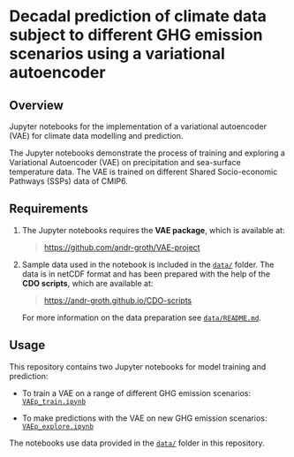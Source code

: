 # Decadal prediction of climate data subject to different GHG emission scenarios using a variational autoencoder

## Overview

Jupyter notebooks for the implementation of a variational autoencoder (VAE) for climate data modelling and prediction.

The Jupyter notebooks demonstrate the process of training and exploring a Variational Autoencoder (VAE) on precipitation and sea-surface temperature data. The VAE is trained on different Shared Socio-economic Pathways (SSPs) data of CMIP6.

## Requirements

1. The Jupyter notebooks requires the __VAE package__, which is available at:

    > https://github.com/andr-groth/VAE-project

2. Sample data used in the notebook is included in the [`data/`](/data/) folder. The data is in netCDF format and has been prepared with the help of the __CDO scripts__, which are available at:

    > https://andr-groth.github.io/CDO-scripts

    For more information on the data preparation see [`data/README.md`](/data/README.md).


## Usage

This repository contains two Jupyter notebooks for model training and prediction:

- To train a VAE on a range of different GHG emission scenarios: [`VAEp_train.ipynb`](VAEp_train.ipynb)

- To make predictions with the VAE on new GHG emission scenarios: [`VAEp_explore.ipynb`](VAEp_explore.ipynb)

The notebooks use data provided in the [`data/`](/data/) folder in this repository.
